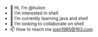 - 👋 Hi, I’m @huiion
- 👀 I’m interested in shell
- 🌱 I’m currently learning java and shell
- 💞️ I’m looking to collaborate on shell
- 📫 How to reach me josn1985@163.com

<!---
huiion/huiion is a ✨ special ✨ repository because its `README.md` (this file) appears on your GitHub profile.
You can click the Preview link to take a look at your changes.
--->
